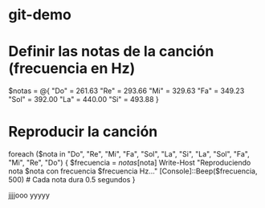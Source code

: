 # git-demo

# Definir las notas de la canción (frecuencia en Hz)
$notas = @{
    "Do"  = 261.63
    "Re"  = 293.66
    "Mi"  = 329.63
    "Fa"  = 349.23
    "Sol" = 392.00
    "La"  = 440.00
    "Si"  = 493.88
}

# Reproducir la canción
foreach ($nota in "Do", "Re", "Mi", "Fa", "Sol", "La", "Si", "La", "Sol", "Fa", "Mi", "Re", "Do") {
    $frecuencia = $notas[$nota]
    Write-Host "Reproduciendo nota $nota con frecuencia $frecuencia Hz..."
    [Console]::Beep($frecuencia, 500) # Cada nota dura 0.5 segundos
}

jjjjooo
yyyyy


